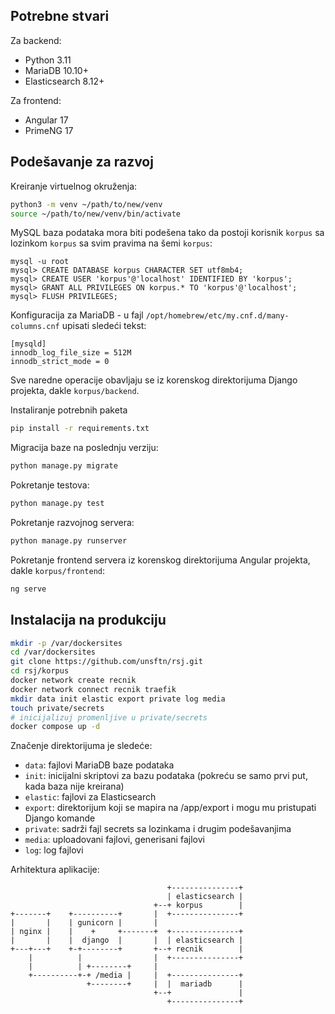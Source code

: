 ## Potrebne stvari

Za backend:
 * Python 3.11
 * MariaDB 10.10+
 * Elasticsearch 8.12+

Za frontend:
 * Angular 17
 * PrimeNG 17

## Podešavanje za razvoj

Kreiranje virtuelnog okruženja:
```bash
python3 -m venv ~/path/to/new/venv
source ~/path/to/new/venv/bin/activate
```

MySQL baza podataka mora biti podešena tako da postoji
korisnik `korpus` sa lozinkom `korpus` sa svim pravima
na šemi `korpus`:
```
mysql -u root
mysql> CREATE DATABASE korpus CHARACTER SET utf8mb4;
mysql> CREATE USER 'korpus'@'localhost' IDENTIFIED BY 'korpus';
mysql> GRANT ALL PRIVILEGES ON korpus.* TO 'korpus'@'localhost';
mysql> FLUSH PRIVILEGES;
```

Konfiguracija za MariaDB - u fajl `/opt/homebrew/etc/my.cnf.d/many-columns.cnf`
upisati sledeći tekst:
```
[mysqld]
innodb_log_file_size = 512M
innodb_strict_mode = 0
```

Sve naredne operacije obavljaju se iz korenskog direktorijuma Django
projekta, dakle `korpus/backend`.

Instaliranje potrebnih paketa
```bash
pip install -r requirements.txt
```

Migracija baze na poslednju verziju:
```bash
python manage.py migrate
```

Pokretanje testova:
```bash
python manage.py test
```

Pokretanje razvojnog servera:
```bash
python manage.py runserver
```

Pokretanje frontend servera iz korenskog direktorijuma Angular
projekta, dakle `korpus/frontend`:
```bash
ng serve
```

## Instalacija na produkciju

```bash
mkdir -p /var/dockersites
cd /var/dockersites
git clone https://github.com/unsftn/rsj.git
cd rsj/korpus
docker network create recnik
docker network connect recnik traefik
mkdir data init elastic export private log media
touch private/secrets
# inicijalizuj promenljive u private/secrets
docker compose up -d
```

Značenje direktorijuma je sledeće:
* `data`: fajlovi MariaDB baze podataka
* `init`: inicijalni skriptovi za bazu podataka (pokreću se samo prvi put, kada baza nije kreirana)
* `elastic`: fajlovi za Elasticsearch
* `export`: direktorijum koji se mapira na /app/export i mogu mu pristupati Django komande
* `private`: sadrži fajl secrets sa lozinkama i drugim podešavanjima
* `media`: uploadovani fajlovi, generisani fajlovi
* `log`: log fajlovi

Arhitektura aplikacije:

```
                                   +---------------+
                                   | elasticsearch |
                                +--+ korpus        |
+-------+    +----------+       |  +---------------+
|       |    | gunicorn |       |                 
| nginx |    |    +     +-------+  +---------------+
|       |    |  django  |       |  | elasticsearch |
+---+---+    +-+--------+       +--+ recnik        |
    |          |                |  +---------------+
    |          | +--------+     |                 
    +----------+-+ /media |     |  +---------------+
                 +--------+     |  |  mariadb      |
                                +--+               |
                                   +---------------+
```
